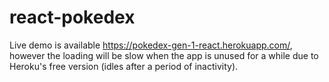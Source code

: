 # react-pokedex
Live demo is available https://pokedex-gen-1-react.herokuapp.com/, however the loading will be slow when the app is unused for a while due to Heroku's free version (idles after a period of inactivity).
